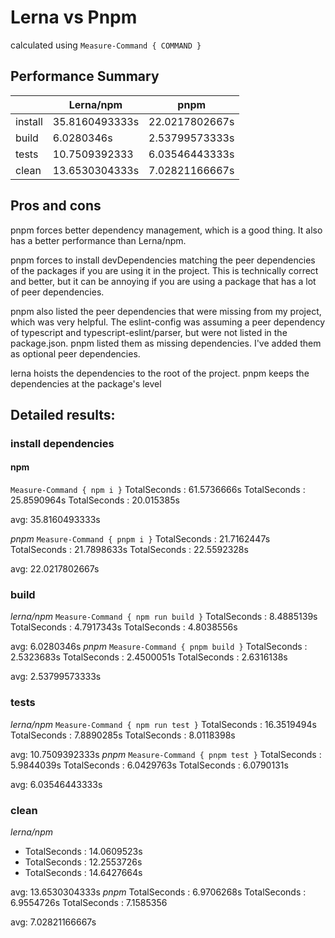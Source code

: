 # Lerna vs Pnpm
calculated using `Measure-Command { COMMAND }`

## Performance Summary

| | Lerna/npm | pnpm |
| --- | --- | --- |
| install | 35.8160493333s | 22.0217802667s |
| build | 6.0280346s | 2.53799573333s |
| tests | 10.7509392333 | 6.03546443333s |
| clean | 13.6530304333s | 7.02821166667s |

## Pros and cons

 pnpm forces better dependency management, which is a good thing. It also has a better performance than Lerna/npm. 
 
 pnpm forces to install devDependencies matching the peer dependencies of the packages if you are using it in the project. This is technically correct and better, but it can be annoying if you are using a package that has a lot of peer dependencies. 

pnpm also listed the peer dependencies that were missing from my project, which was very helpful. The eslint-config was assuming a peer dependency of typescript and typescript-eslint/parser, but were not listed in the package.json. pnpm listed them as missing dependencies. I've added them as optional peer dependencies.

lerna hoists the dependencies to the root of the project. pnpm keeps the dependencies at the package's level

## Detailed results:

### install dependencies
#### npm
`Measure-Command { npm i }`
TotalSeconds      : 61.5736666s
TotalSeconds      : 25.8590964s
TotalSeconds      : 20.015385s

avg: 35.8160493333s

*pnpm*
`Measure-Command { pnpm i }`
TotalSeconds      : 21.7162447s
TotalSeconds      : 21.7898633s
TotalSeconds      : 22.5592328s

avg: 22.0217802667s

### build
*lerna/npm*
`Measure-Command { npm run build }`
TotalSeconds      : 8.4885139s
TotalSeconds      : 4.7917343s
TotalSeconds      : 4.8038556s

avg: 6.0280346s
*pnpm*
`Measure-Command { pnpm build }`
TotalSeconds      : 2.5323683s
TotalSeconds      : 2.4500051s
TotalSeconds      : 2.6316138s

avg: 2.53799573333s

### tests
*lerna/npm*
`Measure-Command { npm run test }`
TotalSeconds      : 16.3519494s
TotalSeconds      : 7.8890285s
TotalSeconds      : 8.0118398s

avg: 10.7509392333s
*pnpm*
`Measure-Command { pnpm test }`
TotalSeconds      : 5.9844039s
TotalSeconds      : 6.0429763s
TotalSeconds      : 6.0790131s

avg: 6.03546443333s

### clean
*lerna/npm*
- TotalSeconds      : 14.0609523s
- TotalSeconds      : 12.2553726s
- TotalSeconds      : 14.6427664s

avg: 13.6530304333s
*pnpm*
TotalSeconds      : 6.9706268s
TotalSeconds      : 6.9554726s
TotalSeconds      : 7.1585356

avg: 7.02821166667s
